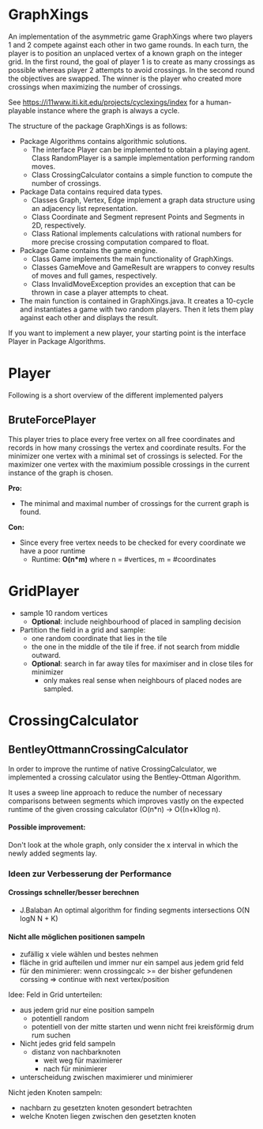 # GraphXings

An implementation of the asymmetric game GraphXings where two players 1 and 2 compete against each other in two game rounds. In each turn, the player is to position an unplaced vertex of a known graph on the integer grid. In the first round, the goal of player 1 is to create as many crossings as possible whereas player 2 attempts to avoid crossings. In the second round the objectives are swapped. The winner is the player who created more crossings when maximizing the number of crossings.

See https://i11www.iti.kit.edu/projects/cyclexings/index for a human-playable instance where the graph is always a cycle.

The structure of the package GraphXings is as follows:
- Package Algorithms contains algorithmic solutions.
  * The interface Player can be implemented to obtain a playing agent. Class RandomPlayer is a sample implementation performing random moves.
  * Class CrossingCalculator contains a simple function to compute the number of crossings.
- Package Data contains required data types.
  * Classes Graph, Vertex, Edge implement a graph data structure using an adjacency list representation.
  * Class Coordinate and Segment represent Points and Segments in 2D, respectively.
  * Class Rational implements calculations with rational numbers for more precise crossing computation compared to float.
- Package Game contains the game engine.
  * Class Game implements the main functionality of GraphXings.
  * Classes GameMove and GameResult are wrappers to convey results of moves and full games, respectively.
  * Class InvalidMoveException provides an exception that can be thrown in case a player attempts to cheat.
- The main function is contained in GraphXings.java. It creates a 10-cycle and instantiates a game with two random players. Then it lets them play against each other and displays the result.

If you want to implement a new player, your starting point is the interface Player in Package Algorithms.


# Player
Following is a short overview of the different implemented palyers
## BruteForcePlayer
This player tries to place every free vertex on all free coordinates 
and records in how many crossings the vertex and coordinate results.
For the minimizer one vertex with a minimal set of crossings is selected.
For the maximizer one vertex with the maximium possible crossings in the current instance of the graph is chosen.

**Pro:** 
- The minimal and maximal number of crossings for the current graph is found.

**Con:**
- Since every free vertex needs to be checked for every coordinate we have a poor runtime
  - Runtime: **O(n\*m)** where n = #vertices, m = #coordinates

# GridPlayer
- sample 10 random vertices 
  - **Optional**: include neighbourhood of placed in sampling decision
- Partition the field in a grid and sample:
  - one random coordinate that lies in the tile 
  - the one in the middle of the tile if free. if not search from middle outward.
  - **Optional**: search in far away tiles for maximiser and in close tiles for minimizer
    - only makes real sense when neighbours of placed nodes are sampled.

# CrossingCalculator
## BentleyOttmannCrossingCalculator
In order to improve the runtime of native CrossingCalculator, we implemented 
a crossing calculator using the Bentley-Ottman Algorithm. 

It uses a sweep line approach to reduce the number of necessary comparisons 
between segments which improves vastly on the expected runtime of the 
given crossing calculator (O(n*n) -> O((n+k)log n).

#### Possible improvement:
Don't look at the whole graph, only consider the x interval in which the newly 
added segments lay.

### Ideen zur Verbesserung der Performance
#### Crossings schneller/besser berechnen
- J.Balaban An optimal algorithm for finding segments intersections O(N logN N + K)
#### Nicht alle möglichen positionen sampeln 
- zufällig x viele wählen und bestes nehmen
- fläche in grid aufteilen und immer nur ein sampel aus jedem grid feld
- für den minimierer: wenn crossingcalc >= der bisher gefundenen corssing => continue with next vertex/position


Idee:
Feld in Grid unterteilen:
- aus jedem grid nur eine position sampeln
  - potentiell random
  - potentiell von der mitte starten und wenn nicht frei kreisförmig drum rum suchen
- Nicht jedes grid feld sampeln
  - distanz von nachbarknoten
    - weit weg für maximierer
    - nach für minimierer
- unterscheidung zwischen maximierer und minimierer

Nicht jeden Knoten sampeln:
- nachbarn zu gesetzten knoten gesondert betrachten
- welche Knoten liegen zwischen den gesetzten knoten